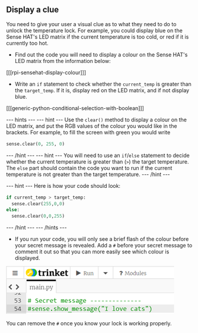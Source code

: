 ## Display a clue

You need to give your user a visual clue as to what they need to do to unlock the temperature lock. For example, you could display blue on the Sense HAT's LED matrix if the current temperature is too cold, or red if it is currently too hot.

+ Find out the code you will need to display a colour on the Sense HAT's LED matrix from the information below:

[[[rpi-sensehat-display-colour]]]

+ Write an `if` statement to check whether the `current_temp` is greater than the `target_temp`. If it is, display red on the LED matrix, and if not display blue.

[[[generic-python-conditional-selection-with-boolean]]]

--- hints ---
--- hint ---
Use the `clear()` method to display a colour on the LED matrix, and put the RGB values of the colour you would like in the brackets. For example, to fill the screen with green you would write

```python
sense.clear(0, 255, 0)
```
--- /hint ---
--- hint ---
You will need to use an `if`/`else` statement to decide whether the current temperature is greater than (`>`) the target temperature. The `else` part should contain the code you want to run if the current temperature is not greater than the target temperature.
--- /hint ---

--- hint ---
Here is how your code should look:

```python
if current_temp > target_temp:
  sense.clear(255,0,0)
else:
  sense.clear(0,0,255)
```
--- /hint ---
--- /hints ---

+ If you run your code, you will only see a brief flash of the colour before your secret message is revealed. Add a `#` before your secret message to comment it out so that you can more easily see which colour is displayed.

![Comment out](images/comment-out.png)

You can remove the `#` once you know your lock is working properly.
